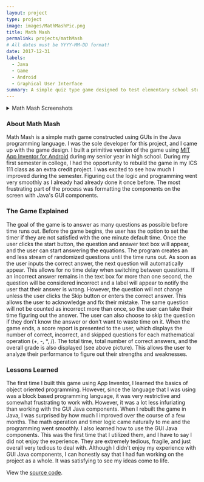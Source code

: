 ```yaml
---
layout: project
type: project
image: images/MathMashPic.png
title: Math Mash
permalink: projects/mathMash
# All dates must be YYYY-MM-DD format!
date: 2017-12-31
labels:
  - Java
  - Game
  - Android
  - Graphical User Interface
summary: A simple quiz type game designed to test elementary school students' knowledge of simple arithmetic equations.
---
```


<details>
  <summary>Math Mash Screenshots</summary>
    <div class="ui center aligned fluid container">
      <div class="ui medium rounded images">
        <img class="ui image" src="../images/MathMashPic1.png">
        <img class="ui image" src="../images/MathMashPic2.png">
        <img class="ui image" src="../images/MathMashPic3.png">
      </div>
    </div>
</details>

### About Math Mash
Math Mash is a simple math game constructed using GUIs in the Java programming language. I was the sole developer for this project, and I came up with the game design. I built a primitive version of the game using [MIT App Inventor for Android](http://appinventor.mit.edu/explore/) during my senior year in high school. During my first semester in college, I had the opportunity to rebuild the game in my ICS 111 class as an extra credit project. I was excited to see how much I improved during the semester. Figuring out the logic and programming went very smoothly as I already had already done it once before. The most frustrating part of the process was formatting the components on the screen with Java's GUI components.

### The Game Explained
The goal of the game is to answer as many questions as possible before time runs out. Before the game begins, the user has the option to set the timer if they are not satisfied with the one minute default time. Once the user clicks the start button, the question and answer text box will appear, and the user can start answering the equations. The program creates an end less stream of randomized questions until the time runs out. As soon as the user inputs the correct answer, the next question will automatically appear. This allows for no time delay when switching between questions. If an incorrect answer remains in the text box for more than one second, the question will be considered incorrect and a label will appear to notify the user that their answer is wrong. However, the question will not change unless the user clicks the Skip button or enters the correct answer. This allows the user to acknowledge and fix their mistake. The same question will not be counted as incorrect more than once, so the user can take their time figuring out the answer. The user can also choose to skip the question if they don't know the answer or don't want to waste time on it. When the game ends, a score report is presented to the user, which displays the number of correct, incorrect, and skipped questions for each mathematical operation (+, -, *, /). The total time, total number of correct answers, and the overall grade is also displayed (see above picture). This allows the user to analyze their performance to figure out their strengths and weaknesses.

### Lessons Learned
The first time I built this game using App Inventor, I learned the basics of object oriented programming. However, since the language that I was using was a block based programming language, it was very restrictive and somewhat frustrating to work with. However, it was a lot less infuriating than working with the GUI Java components. When I rebuilt the game in Java, I was surprised by how much I improved over the course of a few months. The math operation and timer logic came naturally to me and the programming went smoothly. I also learned how to use the GUI Java components. This was the first time that I utilized them, and I have to say I did not enjoy the experience. They are extremely tedious, fragile, and just overall very tedious to deal with. Although I didn't enjoy my experience with GUI Java components, I can honestly say that I had fun working on the project as a whole. It was satisfying to see my ideas come to life. 


View the [source code](https://github.com/kathleen808/math-mash).
